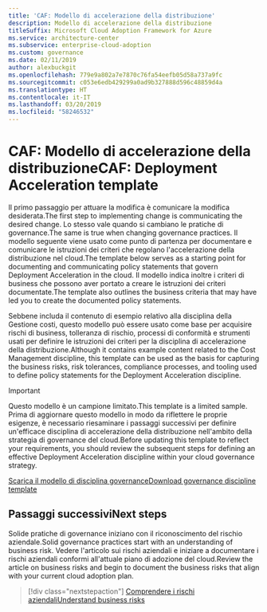 ```yaml
---
title: 'CAF: Modello di accelerazione della distribuzione'
description: Modello di accelerazione della distribuzione
titleSuffix: Microsoft Cloud Adoption Framework for Azure
ms.service: architecture-center
ms.subservice: enterprise-cloud-adoption
ms.custom: governance
ms.date: 02/11/2019
author: alexbuckgit
ms.openlocfilehash: 779e9a802a7e7870c76fa54eefb05d58a737a9fc
ms.sourcegitcommit: c053e6edb429299a0ad9b327888d596c48859d4a
ms.translationtype: HT
ms.contentlocale: it-IT
ms.lasthandoff: 03/20/2019
ms.locfileid: "58246532"
---
```

# <a name="caf-deployment-acceleration-template"></a><span data-ttu-id="22202-103">CAF: Modello di accelerazione della distribuzione</span><span class="sxs-lookup"><span data-stu-id="22202-103">CAF: Deployment Acceleration template</span></span>

<span data-ttu-id="22202-104">Il primo passaggio per attuare la modifica è comunicare la modifica desiderata.</span><span class="sxs-lookup"><span data-stu-id="22202-104">The first step to implementing change is communicating the desired change.</span></span> <span data-ttu-id="22202-105">Lo stesso vale quando si cambiano le pratiche di governance.</span><span class="sxs-lookup"><span data-stu-id="22202-105">The same is true when changing governance practices.</span></span> <span data-ttu-id="22202-106">Il modello seguente viene usato come punto di partenza per documentare e comunicare le istruzioni dei criteri che regolano l'accelerazione della distribuzione nel cloud.</span><span class="sxs-lookup"><span data-stu-id="22202-106">The template below serves as a starting point for documenting and communicating policy statements that govern Deployment Acceleration in the cloud.</span></span> <span data-ttu-id="22202-107">Il modello indica inoltre i criteri di business che possono aver portato a creare le istruzioni dei criteri documentate.</span><span class="sxs-lookup"><span data-stu-id="22202-107">The template also outlines the business criteria that may have led you to create the documented policy statements.</span></span>

<span data-ttu-id="22202-108">Sebbene includa il contenuto di esempio relativo alla disciplina della Gestione costi, questo modello può essere usato come base per acquisire rischi di business, tolleranza di rischio, processi di conformità e strumenti usati per definire le istruzioni dei criteri per la disciplina di accelerazione della distribuzione.</span><span class="sxs-lookup"><span data-stu-id="22202-108">Although it contains example content related to the Cost Management discipline, this template can be used as the basis for capturing the business risks, risk tolerances, compliance processes, and tooling used to define policy statements for the Deployment Acceleration discipline.</span></span>

> [!IMPORTANT]
> <span data-ttu-id="22202-109">Questo modello è un campione limitato.</span><span class="sxs-lookup"><span data-stu-id="22202-109">This template is a limited sample.</span></span> <span data-ttu-id="22202-110">Prima di aggiornare questo modello in modo da riflettere le proprie esigenze, è necessario riesaminare i passaggi successivi per definire un'efficace disciplina di accelerazione della distribuzione nell'ambito della strategia di governance del cloud.</span><span class="sxs-lookup"><span data-stu-id="22202-110">Before updating this template to reflect your requirements, you should review the subsequent steps for defining an effective Deployment Acceleration discipline within your cloud governance strategy.</span></span>

<!-- markdownlint-disable MD033 -->

 <span data-ttu-id="22202-111"><a href="https://archcenter.blob.core.windows.net/cdn/fusion/governance/Governance Discipline Template.docx">Scarica il modello di disciplina governance</a></span><span class="sxs-lookup"><span data-stu-id="22202-111"><a href="https://archcenter.blob.core.windows.net/cdn/fusion/governance/Governance Discipline Template.docx">Download governance discipline template</a></span></span>

<!-- markdownlint-enable MD033 -->

## <a name="next-steps"></a><span data-ttu-id="22202-112">Passaggi successivi</span><span class="sxs-lookup"><span data-stu-id="22202-112">Next steps</span></span>

<span data-ttu-id="22202-113">Solide pratiche di governance iniziano con il riconoscimento del rischio aziendale.</span><span class="sxs-lookup"><span data-stu-id="22202-113">Solid governance practices start with an understanding of business risk.</span></span> <span data-ttu-id="22202-114">Vedere l'articolo sui rischi aziendali e iniziare a documentare i rischi aziendali conformi all'attuale piano di adozione del cloud.</span><span class="sxs-lookup"><span data-stu-id="22202-114">Review the article on business risks and begin to document the business risks that align with your current cloud adoption plan.</span></span>

> [!div class="nextstepaction"]
> [<span data-ttu-id="22202-115">Comprendere i rischi aziendali</span><span class="sxs-lookup"><span data-stu-id="22202-115">Understand business risks</span></span>](./business-risks.md)
